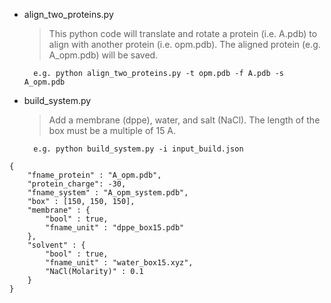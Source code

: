 - align_two_proteins.py
  
  > This python code will translate and rotate a protein (i.e. A.pdb) to align with another protein (i.e. opm.pdb). The aligned protein (e.g. A_opm.pdb) will be saved.
  
        e.g. python align_two_proteins.py -t opm.pdb -f A.pdb -s A_opm.pdb 

- build_system.py
  
  > Add a membrane (dppe), water, and salt (NaCl). The length of the box must be a multiple of 15 A.
  
        e.g. python build_system.py -i input_build.json

```
{
    "fname_protein" : "A_opm.pdb",
    "protein_charge": -30,
    "fname_system" : "A_opm_system.pdb",
    "box" : [150, 150, 150],
    "membrane" : {
        "bool" : true,
        "fname_unit" : "dppe_box15.pdb"
    },
    "solvent" : {
        "bool" : true,
        "fname_unit" : "water_box15.xyz",
        "NaCl(Molarity)" : 0.1
    }
}
```
